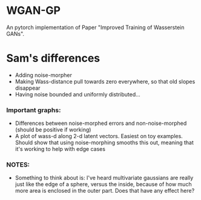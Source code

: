 # WGAN-GP
An pytorch implementation of Paper "Improved Training of Wasserstein GANs".

# Sam's differences
* Adding noise-morpher
* Making Wass-distance pull towards zero everywhere, so that old slopes disappear
* Having noise bounded and uniformly distributed...

### Important graphs:
* Differences between noise-morphed errors and non-noise-morphed (should be positive if working)
* A plot of wass-d along 2-d latent vectors. Easiest on toy examples. Should show that using noise-morphing smooths this out, meaning that it's working to help with edge cases

### NOTES:
* Something to think about is: I've heard multivariate gaussians are really just like the edge of a sphere, versus the inside, because of how much more area is enclosed in the outer part. Does that have any effect here?
